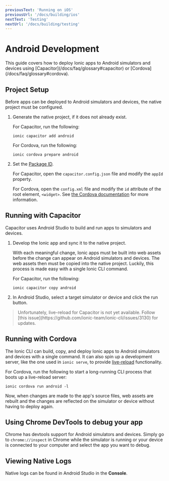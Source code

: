 ```yaml
---
previousText: 'Running on iOS'
previousUrl: '/docs/building/ios'
nextText: 'Testing'
nextUrl: '/docs/building/testing'
---
```


# Android Development

<p class="intro">
This guide covers how to deploy Ionic apps to Android simulators and devices using [Capacitor](/docs/faq/glossary#capacitor) or [Cordova](/docs/faq/glossary#cordova).
</p>

## Project Setup

Before apps can be deployed to Android simulators and devices, the native project must be configured.

1. Generate the native project, if it does not already exist.

    For Capacitor, run the following:

    ```shell
    ionic capacitor add android
    ```

    For Cordova, run the following:

    ```shell
    ionic cordova prepare android
    ```

2. Set the [Package ID](/docs/faq/glossary#package-id).

    For Capacitor, open the `capacitor.config.json` file and modify the `appId` property.

    For Cordova, open the `config.xml` file and modify the `id` attribute of the root element, `<widget>`. See [the Cordova documentation](https://cordova.apache.org/docs/en/latest/config_ref/#widget) for more information.


## Running with Capacitor

Capacitor uses Android Studio to build and run apps to simulators and devices.

1. Develop the Ionic app and sync it to the native project.

    With each meaningful change, Ionic apps must be built into web assets before the change can appear on Android simulators and devices. The web assets then must be copied into the native project. Luckily, this process is made easy with a single Ionic CLI command.

    For Capacitor, run the following:

    ```shell
    ionic capacitor copy android
    ```

2. In Android Studio, select a target simulator or device and click the run button.

<blockquote>
  <p>
  Unfortunately, live-reload for Capacitor is not yet available. Follow [this issue](https://github.com/ionic-team/ionic-cli/issues/3130) for updates.
  </p>
</blockquote>


## Running with Cordova

The Ionic CLI can build, copy, and deploy Ionic apps to Android simulators and devices with a single command. It can also spin up a development server, like the one used in `ionic serve`, to provide [live-reload](/docs/faq/glossary#livereload) functionality.

For Cordova, run the following to start a long-running CLI process that boots up a live-reload server:

```shell
ionic cordova run android -l
```

Now, when changes are made to the app's source files, web assets are rebuilt and the changes are reflected on the simulator or device without having to deploy again.

## Using Chrome DevTools to debug your app

Chrome has devtools support for Android simulators and devices. Simply go to `chrome://inspect` in Chrome while the simulator is running or your device is connected to your computer and select the app you want to debug.

## Viewing Native Logs

Native logs can be found in Android Studio in the **Console**.
